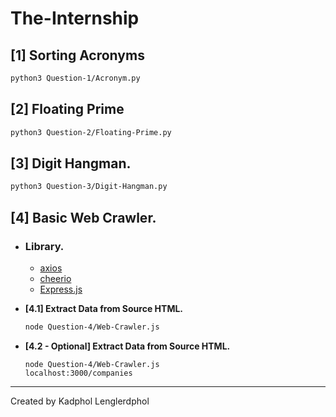 # The-Internship
[1] Sorting Acronyms
---
  ```zsh
  python3 Question-1/Acronym.py
  ```
  
[2] Floating Prime
---
  ```zsh
  python3 Question-2/Floating-Prime.py
  ```
  
[3] Digit Hangman.
---
  ```zsh
  python3 Question-3/Digit-Hangman.py
  ```
 
[4] Basic Web Crawler.
---
  - ### Library.
    * [axios](https://github.com/axios/axios)
    * [cheerio](https://github.com/cheeriojs/cheerio)
    * [Express.js](https://expressjs.com)
  - **[4.1] Extract Data from Source HTML.**
 
 
    ```zsh
    node Question-4/Web-Crawler.js
    ```
    
    
  - **[4.2 - Optional] Extract Data from Source HTML.**
    ```
    node Question-4/Web-Crawler.js
    localhost:3000/companies
    ```

***
Created by Kadphol Lenglerdphol
